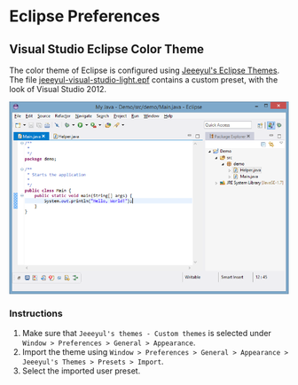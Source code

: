 # Eclipse Preferences
## Visual Studio Eclipse Color Theme
The color theme of Eclipse is configured using [Jeeeyul's Eclipse Themes](https://github.com/jeeeyul/eclipse-themes). The file [jeeeyul-visual-studio-light.epf](jeeeyul-visual-studio-light.epf) contains a custom preset, with the look of Visual Studio 2012.

![screenshot](scrn-jeeeyul-visual-studio-light.PNG)

### Instructions
 1. Make sure that `Jeeeyul's themes - Custom themes` is selected under `Window > Preferences > General > Appearance`.
 2. Import the theme using  `Window > Preferences > General > Appearance > Jeeeyul's Themes > Presets > Import`.
 3. Select the imported user preset.
